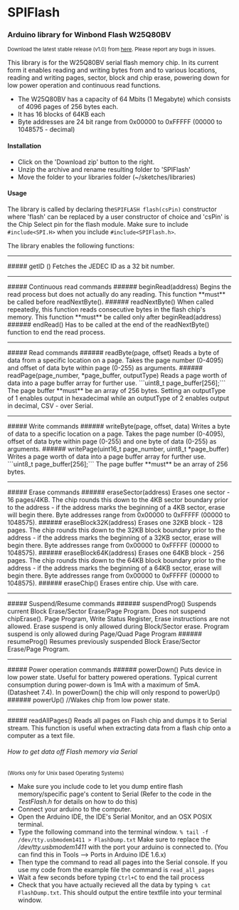 # SPIFlash
### Arduino library for Winbond Flash W25Q80BV
<sup> Download the latest stable release (v1.0) from <a href = "https://github.com/Marzogh/SPIFlash/releases/tag/v1.0">here</a>. Please report any bugs in issues.</sup>

This library is for the W25Q80BV serial flash memory chip. In its current form it enables reading and writing bytes from and to various locations, reading and writing pages, sector, block and chip erase, powering down for low power operation and continuous read functions.

- The W25Q80BV has a capacity of 64 Mbits (1 Megabyte) which consists of 4096 pages of 256 bytes each.
- It has 16 blocks of 64KB each
- Byte addresses are 24 bit range from 0x00000 to 0xFFFFF (00000 to 1048575 - decimal)

#### Installation
- Click on the 'Download zip' button to the right.
- Unzip the archive and rename resulting folder to 'SPIFlash'
- Move the folder to your libraries folder (~/sketches/libraries)

#### Usage

The library is called by declaring the```SPIFLASH flash(csPin)``` constructor where 'flash' can be replaced by a user constructor of choice and 'csPin' is the Chip Select pin for the flash module.
Make sure to include ```#include<SPI.H>``` when you include ```#include<SPIFlash.h>```.

The library enables the following functions:
<hr>
##### getID ()
Fetches the JEDEC ID as a 32 bit number.
<hr>
##### Continuous read commands
###### beginRead(address)
Begins the read process but does not actually do any reading. This function **must** be called before readNextByte().
###### readNextByte()
When called repeatedly, this function reads consecutive bytes in the flash chip's memory. This function **must** be called only after beginRead(address)
###### endRead()
Has to be called at the end of the readNextByte() function to end the read process.
<hr>
##### Read commands
###### readByte(page, offset)
Reads a byte of data from a specific location on a page. Takes the page number (0-4095) and offset of data byte within page (0-255) as arguments.
###### readPage(page_number, *page_buffer, outputType)
Reads a page worth of data into a page buffer array for further use. ```uint8_t page_buffer[256];``` The page buffer **must** be an array of 256 bytes. Setting an outputType of 1 enables output in hexadecimal while an outputType of 2 enables output in decimal, CSV - over Serial.
<hr>
##### Write commands
###### writeByte(page, offset, data)
Writes a byte of data to a specific location on a page. Takes the page number (0-4095), offset of data byte within page (0-255) and one byte of data (0-255) as arguments.
###### writePage(uint16_t page_number, uint8_t *page_buffer)
Writes a page worth of data into a page buffer array for further use. ```uint8_t page_buffer[256];``` The page buffer **must** be an array of 256 bytes.
<hr>
##### Erase commands
###### eraseSector(address)
Erases one sector - 16 pages/4KB. The chip rounds this down to the 4KB sector boundary prior to the address - if the address marks the beginning of a 4KB sector, erase will begin there. Byte addresses range from 0x00000 to 0xFFFFF (00000 to 1048575).
###### eraseBlock32K(address)
Erases one 32KB block - 128 pages. The chip rounds this down to the 32KB block boundary prior to the address - if the address marks the beginning of a 32KB sector, erase will begin there.  Byte addresses range from 0x00000 to 0xFFFFF (00000 to 1048575).
###### eraseBlock64K(address)
Erases one 64KB block - 256 pages. The chip rounds this down to the 64KB block boundary prior to the address - if the address marks the beginning of a 64KB sector, erase will begin there.  Byte addresses range from 0x00000 to 0xFFFFF (00000 to 1048575).
###### eraseChip()
Erases entire chip. Use with care.
<hr>
##### Suspend/Resume commands
###### suspendProg()
Suspends current Block Erase/Sector Erase/Page Program. Does not suspend chipErase(). Page Program, Write Status Register, Erase instructions are not allowed. Erase suspend is only allowed during Block/Sector erase. Program suspend is only allowed during Page/Quad Page Program
###### resumeProg()
Resumes previously suspended Block Erase/Sector Erase/Page Program.
<hr>
##### Power operation commands
###### powerDown()
Puts device in low power state. Useful for battery powered operations. Typical current consumption during power-down is 1mA with a maximum of 5mA. (Datasheet 7.4). In powerDown() the chip will only respond to powerUp()
###### powerUp()
//Wakes chip from low power state.
<hr>
##### readAllPages()
Reads all pages on Flash chip and dumps it to Serial stream. This function is useful when extracting data from a flash chip onto a computer as a text file.

###### How to get data off Flash memory via Serial
<sub>(Works only for Unix based Operating Systems)</sub>

 - Make sure you include code to let you dump entire flash memory/specific page's content to Serial (Refer to the code in the _TestFlash.h_ for details on how to do this)
 - Connect your arduino to the computer.
 - Open the Arduino IDE, the IDE's Serial Monitor, and an OSX POSIX terminal.
 - Type the following command into the terminal window. ```% tail -f /dev/tty.usbmodem1411 > FlashDump.txt``` Make sure to replace the _/dev/tty.usbmodem1411_ with the port your arduino is connected to. (You can find this in Tools --> Ports in Arduino IDE 1.6.x)
 - Then type the command to read all pages into the Serial console. If you use my code from the example file the command is ```read_all_pages```
 - Wait a few seconds before typing ```Ctrl+C``` to end the tail process
 - Check that you have actually recieved all the data by typing ```% cat FlashDump.txt```. This should output the entire textfile into your terminal window.



